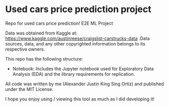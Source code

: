 # Used cars price prediction project
Repo for used cars price prediction! E2E ML Project

Data was obtained from Kaggle at: https://www.kaggle.com/austinreese/craigslist-carstrucks-data .Data sources, data, and any other copyrighted information belongs to its respective owners. 

This repo has the following structure:
* Notebook: Includes the Jupyter notebook used for Exploratory Data Analysis (EDA) and the library requirements for replication.

All code was written by me (Alexander Justin King Sing Ortiz) and published under the MIT License.

I hope you enjoy using / viewing this tool as much as I did developing it!
